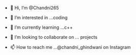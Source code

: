 - 👋 Hi, I’m @Chandni265
- 👀 I’m interested in ...coding
- 🌱 I’m currently learning ...c++
- 💞️ I’m looking to collaborate on ... projects

- 📫 How to reach me ...@chandni_ghindwani on Instagram 

<!---
Chandni265/Chandni265 is a ✨ special ✨ repository because its `README.md` (this file) appears on your GitHub profile.
You can click the Preview link to take a look at your changes.
--->
